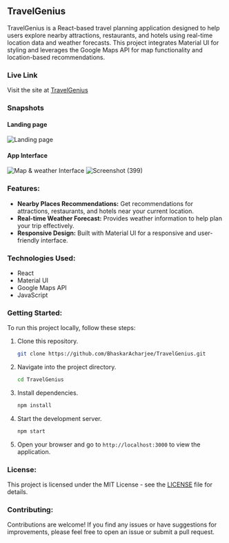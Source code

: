 ## TravelGenius

TravelGenius is a React-based travel planning application designed to help users explore nearby attractions, restaurants, and hotels using real-time location data and weather forecasts. This project integrates Material UI for styling and leverages the Google Maps API for map functionality and location-based recommendations.

### Live Link
Visit the site at [TravelGenius](https://travelgenius.vercel.app/)

### Snapshots
#### Landing page
![Landing page](https://github.com/BhaskarAcharjee/TravelGenius/assets/76872572/97066c9e-7bd3-42fc-a8ed-3805cd00b5cb)
#### App Interface
![Map & weather Interface](https://github.com/BhaskarAcharjee/TravelGenius/assets/76872572/7f4d30e2-583e-4b29-ad40-66cb5202ec67)
![Screenshot (399)](https://github.com/BhaskarAcharjee/TravelGenius/assets/76872572/cc0bf09e-8722-44a8-9a02-4eec11380cf2)


### Features:
- **Nearby Places Recommendations:** Get recommendations for attractions, restaurants, and hotels near your current location.
- **Real-time Weather Forecast:** Provides weather information to help plan your trip effectively.
- **Responsive Design:** Built with Material UI for a responsive and user-friendly interface.

### Technologies Used:
- React
- Material UI
- Google Maps API
- JavaScript

### Getting Started:
To run this project locally, follow these steps:
1. Clone this repository.
   ```bash
   git clone https://github.com/BhaskarAcharjee/TravelGenius.git
   ```
2. Navigate into the project directory.
   ```bash
   cd TravelGenius
   ```
3. Install dependencies.
   ```bash
   npm install
   ```
4. Start the development server.
   ```bash
   npm start
   ```
5. Open your browser and go to `http://localhost:3000` to view the application.

### License:
This project is licensed under the MIT License - see the [LICENSE](./LICENSE) file for details.

### Contributing:
Contributions are welcome! If you find any issues or have suggestions for improvements, please feel free to open an issue or submit a pull request.
